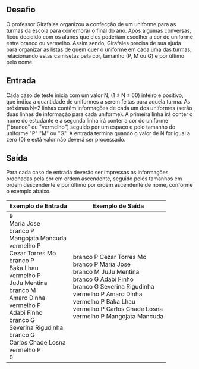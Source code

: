 ## Desafio

O professor Girafales organizou a confecção de um uniforme para as turmas
da escola para comemorar o final do ano. Após algumas conversas, ficou
decidido com os alunos que eles poderiam escolher a cor do uniforme entre
branco ou vermelho. Assim sendo, Girafales precisa de sua ajuda para organizar
as listas de quem quer o uniforme em cada uma das turmas, relacionando estas
camisetas pela cor, tamanho (P, M ou G) e por último pelo nome.

## Entrada

Cada caso de teste inicia com um valor N, (1 ≤ N ≤ 60) inteiro e positivo, que
indica a quantidade de uniformes a serem feitas para aquela turma. As próximas
N*2 linhas contêm informações de cada um dos uniformes (serão duas linhas de
informação para cada uniforme). A primeira linha irá conter o nome do
estudante e a segunda linha irá conter a cor do uniforme ("branco" ou
"vermelho") seguido por um espaço e pelo tamanho do uniforme "P" "M" ou "G".
A entrada termina quando o valor de N for igual a zero (0) e está valor não
deverá ser processado.

## Saída

Para cada caso de entrada deverão ser impressas as informações ordenadas pela
cor em ordem ascendente, seguido pelos tamanhos em ordem descendente e por
último por ordem ascendente de nome, conforme o exemplo abaixo.

 | Exemplo de Entrada | Exemplo de Saída|
| ---|--- |
| 9<br />Maria Jose<br />branco P<br />Mangojata Mancuda<br />vermelho P<br />Cezar Torres Mo<br />branco P<br />Baka Lhau<br />vermelho P<br />JuJu Mentina<br />branco M<br />Amaro Dinha<br />vermelho P<br />Adabi Finho<br />branco G<br />Severina Rigudinha<br />branco G<br />Carlos Chade Losna<br />vermelho P<br />0 | branco P Cezar Torres Mo<br />branco P Maria Jose<br />branco M JuJu Mentina<br />branco G Adabi Finho<br />branco G Severina Rigudinha<br />vermelho P Amaro Dinha<br />vermelho P Baka Lhau<br />vermelho P Carlos Chade Losna<br />vermelho P Mangojata Mancuda |

